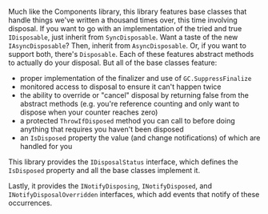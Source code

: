 Much like the Components library, this library features base classes that handle things we've written a thousand times over, this time involving disposal. If you want to go with an implementation of the tried and true `IDisposable`, just inherit from `SyncDisposable`. Want a taste of the new `IAsyncDisposable`? Then, inherit from `AsyncDisposable`. Or, if you want to support both, there's `Disposable`. Each of these features abstract methods to actually do your disposal. But all of the base classes feature:

* proper implementation of the finalizer and use of `GC.SuppressFinalize`
* monitored access to disposal to ensure it can't happen twice
* the ability to override or "cancel" disposal by returning false from the abstract methods (e.g. you're reference counting and only want to dispose when your counter reaches zero)
* a protected `ThrowIfDisposed` method you can call to before doing anything that requires you haven't been disposed
* an `IsDisposed` property the value (and change notifications) of which are handled for you

This library provides the `IDisposalStatus` interface, which defines the `IsDisposed` property and all the base classes implement it.

Lastly, it provides the `INotifyDisposing`, `INotifyDisposed`, and `INotifyDisposalOverridden` interfaces, which add events that notify of these occurrences.